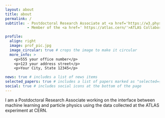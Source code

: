 ```yaml
---
layout: about
title: about
permalink: /
subtitle: - Postdoctoral Research Associate at <a href='https://w3.physics.arizona.edu/'>University of Arizona</a>
          - Member of the <a href=' https://atlas.cern/'>ATLAS Collaboration at CERN</a> 

profile:
  align: right
  image: prof_pic.jpg
  image_circular: true # crops the image to make it circular
  more_info: >
    <p>555 your office number</p>
    <p>123 your address street</p>
    <p>Your City, State 12345</p>

news: true # includes a list of news items
selected_papers: true # includes a list of papers marked as "selected={true}"
social: true # includes social icons at the bottom of the page
---
```



I am a Postdoctoral Research Associate working on the interface between machine learning and particle physics using the data collected at the ATLAS experiment at CERN. 
<!--  
, where I work on jet substructure measurements and the application of machine learning to particle physics using the ATLAS experiment at CERN. I have a PhD in Elementary Particle Physics from Sorbonne Université (Paris, France). 

In my current and previous positions, I have applied different machine learning techniques for object classifications, pattern recognition techniques, and anomaly detection. 
From the particle physics side, I have worked on differential jet substructure measurements, hadronic object reconstruction and calibration, boosted object tagging, and search for new particles with hadronic final states. 
I can bring diverse perspectives and experiences to the team, as I have worked in multiple research institutions and collaborated with international colleagues. I value teamwork, innovation, and communication, and I am eager to contribute to the different goals and vision of the organization.

Write your biography here. Tell the world about yourself. Link to your favorite [subreddit](http://reddit.com). You can put a picture in, too. The code is already in, just name your picture `prof_pic.jpg` and put it in the `img/` folder.

Put your address / P.O. box / other info right below your picture. You can also disable any of these elements by editing `profile` property of the YAML header of your `_pages/about.md`. Edit `_bibliography/papers.bib` and Jekyll will render your [publications page](/al-folio/publications/) automatically.

Link to your social media connections, too. This theme is set up to use [Font Awesome icons](https://fontawesome.com/) and [Academicons](https://jpswalsh.github.io/academicons/), like the ones below. Add your Facebook, Twitter, LinkedIn, Google Scholar, or just disable all of them. -->
